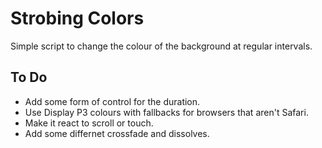 # Strobing Colors

Simple script to change the colour of the background at regular intervals.

## To Do

- Add some form of control for the duration.
- Use Display P3 colours with fallbacks for browsers that aren't Safari.
- Make it react to scroll or touch.
- Add some differnet crossfade and dissolves.
